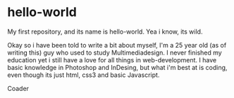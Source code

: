 # hello-world
My first repository, and its name is hello-world. Yea i know, its wild.

Okay so i have been told to write a bit about myself, I'm a 25 year old (as of writing this) guy who used to study Multimediadesign. I never finished my education yet i still have a love for all things in web-development. I have basic knowledge in Photoshop and InDesing, but what i'm best at is coding, even though its just html, css3 and basic Javascript.

Coader
